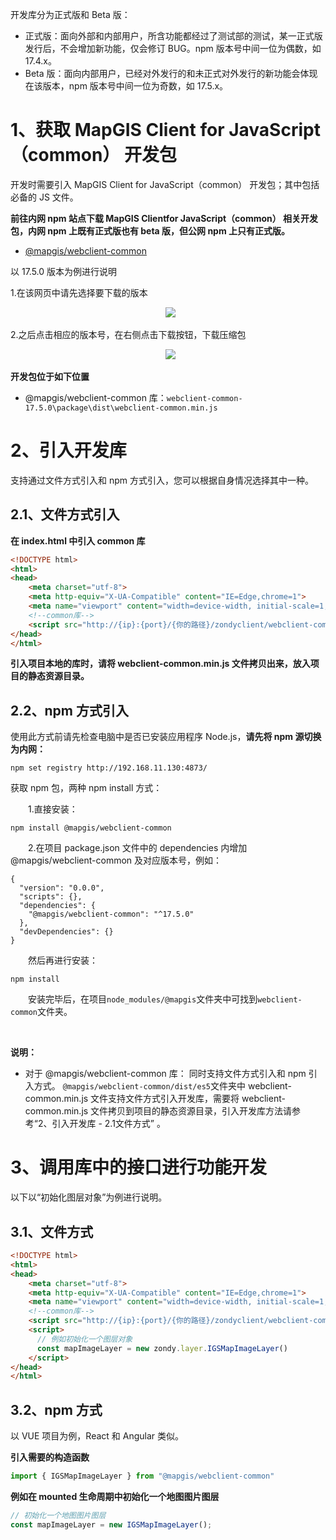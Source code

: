 开发库分为正式版和 Beta 版：

- 正式版：面向外部和内部用户，所含功能都经过了测试部的测试，某一正式版发行后，不会增加新功能，仅会修订 BUG。npm 版本号中间一位为偶数，如 17.4.x。
- Beta 版：面向内部用户，已经对外发行的和未正式对外发行的新功能会体现在该版本，npm 版本号中间一位为奇数，如 17.5.x。

# 1、获取 MapGIS Client for JavaScript（common） 开发包

开发时需要引入 MapGIS Client for JavaScript（common） 开发包；其中包括必备的 JS 文件。

**前往内网 npm 站点下载 MapGIS Clientfor JavaScript（common） 相关开发包，内网 npm 上既有正式版也有 beta 版，但公网 npm 上只有正式版。**

* [@mapgis/](http://192.168.11.130:4873/-/web/detail/@mapgis/webclient-common)[webclient-common](http://192.168.11.130:4873/-/web/detail/@mapgis/webclient-common)

以 17.5.0 版本为例进行说明

1.在该网页中请先选择要下载的版本

<center>

  <img src="http://192.168.82.91:8086/static/modules/common/source/img/开发指南_1.png" style="zoom:100%;" />

</center>


2.之后点击相应的版本号，在右侧点击下载按钮，下载压缩包


<center>

  <img src="http://192.168.82.91:8086/static/modules/common/source/img/开发指南_2.png" style="zoom:100%;" />

</center>

**开发包位于如下位置**

- @mapgis/webclient-common 库：`webclient-common-17.5.0\package\dist\webclient-common.min.js`

# 2、引入开发库

支持通过文件方式引入和 npm 方式引入，您可以根据自身情况选择其中一种。

## 2.1、文件方式引入

**在 index.html 中引入 common 库**

```html
<!DOCTYPE html>
<html>
<head>
    <meta charset="utf-8">
    <meta http-equiv="X-UA-Compatible" content="IE=Edge,chrome=1">
    <meta name="viewport" content="width=device-width, initial-scale=1, maximum-scale=1, minimum-scale=1, user-scalable=no">
    <!--common库-->
    <script src="http://{ip}:{port}/{你的路径}/zondyclient/webclient-common.min.js"></script>
</head>
</html>
```

**引入项目本地的库时，请将 webclient-common.min.js 文件拷贝出来，放入项目的静态资源目录。**

## 2.2、npm 方式引入

使用此方式前请先检查电脑中是否已安装应用程序 Node.js，**请先将 npm 源切换为内网：**

```plain
npm set registry http://192.168.11.130:4873/
```

获取 npm 包，两种 npm install 方式：

&ensp;&ensp;&ensp;&ensp;1.直接安装：
```plain
npm install @mapgis/webclient-common
```
&ensp;&ensp;&ensp;&ensp;2.在项目 package.json 文件中的 dependencies 内增加 @mapgis/webclient-common 及对应版本号，例如：

```plain
{
  "version": "0.0.0",
  "scripts": {},
  "dependencies": {
    "@mapgis/webclient-common": "^17.5.0"
  },
  "devDependencies": {}
}
```

&ensp;&ensp;&ensp;&ensp;然后再进行安装：
```plain
npm install
```
&ensp;&ensp;&ensp;&ensp;安装完毕后，在项目`node_modules/@mapgis`文件夹中可找到`webclient-common`文件夹。

<br />

**说明：**
- 对于 @mapgis/webclient-common 库：
同时支持文件方式引入和 npm 引入方式。
`@mapgis/webclient-common/dist/es5`文件夹中 webclient-common.min.js 文件支持文件方式引入开发库，需要将 webclient-common.min.js 文件拷贝到项目的静态资源目录，引入开发库方法请参考“2、引入开发库 - 2.1文件方式” 。

# 3、调用库中的接口进行功能开发

以下以“初始化图层对象”为例进行说明。

## 3.1、文件方式

```html
<!DOCTYPE html>
<html>
<head>
    <meta charset="utf-8">
    <meta http-equiv="X-UA-Compatible" content="IE=Edge,chrome=1">
    <meta name="viewport" content="width=device-width, initial-scale=1, maximum-scale=1, minimum-scale=1, user-scalable=no">
    <!--common库-->
    <script src="http://{ip}:{port}/{你的路径}/zondyclient/webclient-common.min.js"></script>
    <script>
      // 例如初始化一个图层对象
      const mapImageLayer = new zondy.layer.IGSMapImageLayer()
    </script>
</head>
</html>
```

## 3.2、npm 方式

以 VUE 项目为例，React 和 Angular 类似。

**引入需要的构造函数**

```javascript
import { IGSMapImageLayer } from "@mapgis/webclient-common"
```

**例如在 mounted 生命周期中初始化一个地图图片图层**

```javascript
// 初始化一个地图图片图层
const mapImageLayer = new IGSMapImageLayer();
```
